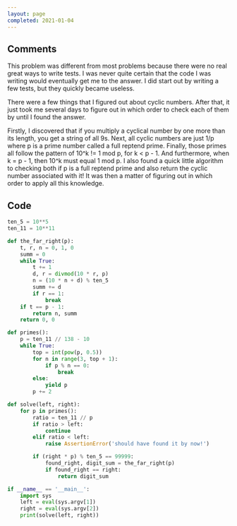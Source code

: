 ```yaml
---
layout: page
completed: 2021-01-04
---
```


## Comments

This problem was different from most problems because there were no real great
ways to write tests.  I was never quite certain that the code I was writing
would eventually get me to the answer.  I did start out by writing a few tests,
but they quickly became useless.

There were a few things that I figured out about cyclic numbers.  After that,
it just took me several days to figure out in which order to check each of them
by until I found the answer.

Firstly, I discovered that if you multiply a cyclical number by one more than
its length, you get a string of all 9s.  Next, all cyclic numbers are just 1/p
where p is a prime number called a full reptend prime.  Finally, those primes
all follow the pattern of 10^k != 1 mod p, for k < p - 1.  And furthermore,
when k = p - 1, then 10^k must equal 1 mod p.  I also found a quick little
algorithm to checking both if p is a full reptend prime and also return the
cyclic number associated with it!  It was then a matter of figuring out in
which order to apply all this knowledge.

## Code

```python
ten_5 = 10**5
ten_11 = 10**11

def the_far_right(p):
    t, r, n = 0, 1, 0
    summ = 0
    while True:
        t += 1
        d, r = divmod(10 * r, p)
        n = (10 * n + d) % ten_5
        summ += d
        if r == 1:
            break
    if t == p - 1:
        return n, summ
    return 0, 0

def primes():
    p = ten_11 // 138 - 10
    while True:
        top = int(pow(p, 0.5))
        for n in range(3, top + 1):
            if p % n == 0:
                break
        else:
            yield p
        p += 2

def solve(left, right):
    for p in primes():
        ratio = ten_11 // p
        if ratio > left:
            continue
        elif ratio < left:
            raise AssertionError('should have found it by now!')

        if (right * p) % ten_5 == 99999:
            found_right, digit_sum = the_far_right(p)
            if found_right == right:
                return digit_sum

if __name__ == '__main__':
    import sys
    left = eval(sys.argv[1])
    right = eval(sys.argv[2])
    print(solve(left, right))
```
